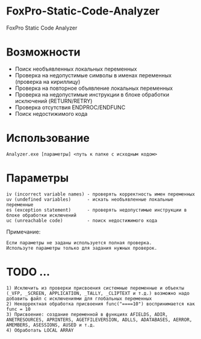 # FoxPro-Static-Code-Analyzer
FoxPro Static Code Analyzer

# Возможности

- Поиск необъявленных локальных переменных
- Проверка на недопустимые символы в именах переменных (проверка на кириллицу)
- Проверка на повторное объявление локальных переменных
- Проверка на недопустимые инструкции в блоке обработки исключений (RETURN/RETRY)
- Проверка отсутствия ENDPROC/ENDFUNC
- Поиск недостижимого кода

# Использование 

    Analyzer.exe [параметры] <путь к папке с исходным кодом>
    
# Параметры

    iv (incorrect variable names) - проверять корректность имен переменных
    uv (undefined variables)      - искать необъявленные локальные переменные
    es (exception statement)      - проверять недопустимые инструкции в блоке обработки исключений
    uc (unreachable code)         - поиск недостижимого кода
    
Примечание:

    Если параметры не заданы используется полная проверка.
    Используте параметры только для задания нужных проверок.
    
# TODO ...

    1) Исключить из проверки присвоения системные переменные и объекты (_VFP, _SCREEN, APPLICATION, _TALLY, _CLIPTEXT и т.д.) возможно надо добавить файл с исключениями для глобальных переменных
    2) Некорректная обработка присвоения func("====10") воспринимается как func = 10
    3) Присвоение: создание переменной в функциях AFIELDS, ADIR, ANETRESOURCES, APRINTERS, AGETFILEVERSION, ADLLS, ADATABASES, AERROR, AMEMBERS, ASESSIONS, AUSED и т.д.
    4) Обработать LOCAL ARRAY
